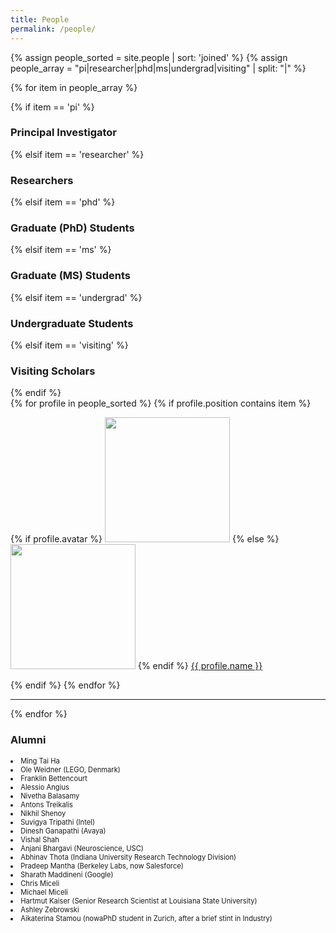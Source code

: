 ```yaml
---
title: People
permalink: /people/
---
```


{% assign people_sorted = site.people | sort: 'joined' %}
{% assign people_array = "pi|researcher|phd|ms|undergrad|visiting" | split: "|" %}

{% for item in people_array %}

<div class="pos_header">
 {% if item == 'pi' %}
<h3>Principal Investigator</h3>
 {% elsif item == 'researcher' %}
<h3>Researchers</h3>
 {% elsif item == 'phd' %}
<h3>Graduate (PhD) Students</h3>
 {% elsif item == 'ms' %}
<h3>Graduate (MS) Students</h3>
 {% elsif item == 'undergrad' %}
<h3>Undergraduate Students</h3>
 {% elsif item == 'visiting' %}
<h3>Visiting Scholars</h3>
{% endif %}
</div>

<div class="content list people">
  {% for profile in people_sorted %}
    {% if profile.position contains item %}
    <div class="list-item-people">
      <p class="list-post-title">
        {% if profile.avatar %}
        <a href="{{ site.baseurl }}{{ profile.url }}"><img width="200" src="{{site.baseurl}}/images/people/{{profile.avatar}}"></a>
        {% else %}
        <a href="{{ site.baseurl }}{{ profile.url }}"><img width="200" src="http://evansheline.com/wp-content/uploads/2011/02/facebook-Storm-Trooper.jpg"></a>
        {% endif %}
        <a class="name" href="{{ site.baseurl }}{{ profile.url }}">{{ profile.name }}</a>
      </p>
    </div>    
    {% endif %}
  {% endfor %}
</div>
<hr>
{% endfor %}

<h3>Alumni</h3>
<dl style="font-size:0.7rem;">
<li>Ming Tai Ha</li>
<li>Ole Weidner (LEGO, Denmark)</li>
<li>Franklin Bettencourt</li>
<li>Alessio Angius</li>
<li>Nivetha Balasamy</li>
<li>Antons Treikalis</li>
<li>Nikhil Shenoy</li>
<li>Suvigya Tripathi (Intel)</li>
<li>Dinesh Ganapathi (Avaya)</li>
<li>Vishal Shah</li>
<li>Anjani Bhargavi (Neuroscience, USC)</li>
<li>Abhinav Thota (Indiana University Research Technology Division)</li>
<li>Pradeep Mantha (Berkeley Labs, now Salesforce)</li>
<li>Sharath Maddineni (Google)</li>
<li>Chris Miceli</li>
<li>Michael Miceli</li>
<li>Hartmut Kaiser (Senior Research Scientist at Louisiana State University)</li>
<li>Ashley Zebrowski</li>
<li>Aikaterina Stamou (nowaPhD student in Zurich, after a brief stint in Industry)</li>
</dl>
